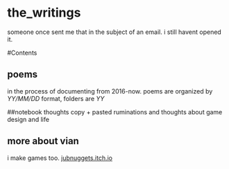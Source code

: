 # the_writings
someone once sent me that in the subject of an email. i still havent opened it.

#Contents
## poems
in the process of documenting from 2016-now.
poems are organized by _YY/MM/DD_ format, folders are _YY_

##notebook thoughts
copy + pasted ruminations and thoughts about game design and life

## more about vian
i make games too.
<a href = "jubnuggets.itch.io">jubnuggets.itch.io</a>
